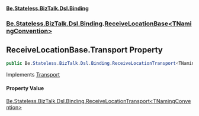 #### [Be.Stateless.BizTalk.Dsl.Binding](README.md 'README')
### [Be.Stateless.BizTalk.Dsl.Binding](Be.Stateless.BizTalk.Dsl.Binding.md 'Be.Stateless.BizTalk.Dsl.Binding').[ReceiveLocationBase&lt;TNamingConvention&gt;](ReceiveLocationBase_TNamingConvention_.md 'Be.Stateless.BizTalk.Dsl.Binding.ReceiveLocationBase<TNamingConvention>')

## ReceiveLocationBase<TNamingConvention>.Transport Property

```csharp
public Be.Stateless.BizTalk.Dsl.Binding.ReceiveLocationTransport<TNamingConvention> Transport { get; }
```

Implements [Transport](IReceiveLocation_TNamingConvention_.Transport.md 'Be.Stateless.BizTalk.Dsl.Binding.IReceiveLocation<TNamingConvention>.Transport')

#### Property Value
[Be.Stateless.BizTalk.Dsl.Binding.ReceiveLocationTransport&lt;](ReceiveLocationTransport_TNamingConvention_.md 'Be.Stateless.BizTalk.Dsl.Binding.ReceiveLocationTransport<TNamingConvention>')[TNamingConvention](ReceiveLocationBase_TNamingConvention_.md#Be.Stateless.BizTalk.Dsl.Binding.ReceiveLocationBase_TNamingConvention_.TNamingConvention 'Be.Stateless.BizTalk.Dsl.Binding.ReceiveLocationBase<TNamingConvention>.TNamingConvention')[&gt;](ReceiveLocationTransport_TNamingConvention_.md 'Be.Stateless.BizTalk.Dsl.Binding.ReceiveLocationTransport<TNamingConvention>')